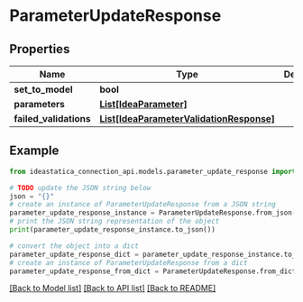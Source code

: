 # ParameterUpdateResponse


## Properties

Name | Type | Description | Notes
------------ | ------------- | ------------- | -------------
**set_to_model** | **bool** |  | [optional] 
**parameters** | [**List[IdeaParameter]**](IdeaParameter.md) |  | [optional] 
**failed_validations** | [**List[IdeaParameterValidationResponse]**](IdeaParameterValidationResponse.md) |  | [optional] 

## Example

```python
from ideastatica_connection_api.models.parameter_update_response import ParameterUpdateResponse

# TODO update the JSON string below
json = "{}"
# create an instance of ParameterUpdateResponse from a JSON string
parameter_update_response_instance = ParameterUpdateResponse.from_json(json)
# print the JSON string representation of the object
print(parameter_update_response_instance.to_json())

# convert the object into a dict
parameter_update_response_dict = parameter_update_response_instance.to_dict()
# create an instance of ParameterUpdateResponse from a dict
parameter_update_response_from_dict = ParameterUpdateResponse.from_dict(parameter_update_response_dict)
```
[[Back to Model list]](../README.md#documentation-for-models) [[Back to API list]](../README.md#documentation-for-api-endpoints) [[Back to README]](../README.md)


